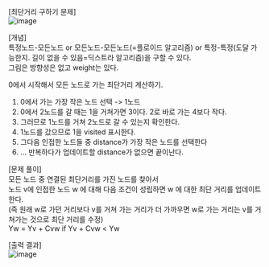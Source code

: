 [최단거리 구하기 문제]  
![image](https://github.com/1010hy/algorithm/assets/67892327/c8197978-92ce-489b-89f9-7abf6fbf6833)  

[개념]  
특정노드-모든노드 or 모든노드-모든노드(=플로이드 알고리즘) or 특정-특정(도달 가능한지. 길이 없을 수 있음=딕스트라 알고리즘)을 구할 수 있다.  
그림은 방향성은 없고 weight는 있다.  

0에서 시작해서 모든 노드로 가는 최단거리 계산하기.  
1. 0에서 가는 가장 작은 노드 선택 -> 1노드
2. 0에서 2노드를 갈 때는 1을 거쳐가면 3이다. 2로 바로 가는 4보다 작다.
3. 그러므로 1노드를 거쳐 2노드로 갈 수 있는지 확인한다.
4. 1노드를 갔으므로 1을 visited 표시한다.
5. 그다음 인접한 노드들 중 distance가 가장 작은 노드를 선택한다
6. ... 반복하다가 업데이트할 distance가 없으면 끝이난다.

[문제 풀이]  
모든 노드 중 연결된 최단거리를 가진 노드를 찾아서  
노드 v에 인접한 노드 w 에 대해 다음 조건이 성립하면 w 에 대한 최단 거리를 업데이트 한다.  
(즉 원래 w로 가던 거리보다 v를 거쳐 가는 거리가 더 가까우면 w로 가는 거리는 v를 거쳐가는 것으로 최단 거리를 수정)  
Yw = Yv + Cvw if Yv + Cvw < Yw   
  
  
[출력 결과]   
![image](https://github.com/1010hy/algorithm/assets/67892327/b97f6e62-6a9e-4645-b4a8-d9fa8c1398af)

